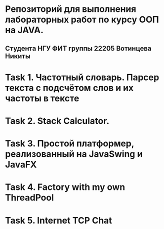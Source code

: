 # Репозиторий для выполнения лабораторных работ по курсу ООП на JAVA. 
## Студента НГУ ФИТ группы 22205 Вотинцева Никиты


# Task 1. Частотный словарь. Парсер текста с подсчётом слов и их частоты в тексте

# Task 2. Stack Calculator.

# Task 3. Простой платформер, реализованный на JavaSwing и JavaFX

# Task 4. Factory with my own ThreadPool

# Task 5. Internet TCP Chat 

